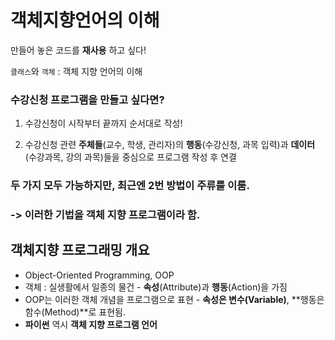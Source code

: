 # 객체지향언어의 이해

만들어 놓은 코드를 **재사용** 하고 싶다!

`클래스`와 `객체` : 객체 지향 언어의 이해

### 수강신청 프로그램을 만들고 싶다면?

1. 수강신청이 시작부터 끝까지 순서대로 작성!

2. 수강신청 관련 **주체들**(교수, 학생, 관리자)의 **행동**(수강신청, 과목 입력)과 **데이터**(수강과목, 강의 과목)들을 중심으로 프로그램 작성 후 연결

### 두 가지 모두 가능하지만, 최근엔 **2번 방법**이 주류를 이룸. 

### -> 이러한 기법을 객체 지향 프로그램이라 함.

## 객체지향 프로그래밍 개요

- Object-Oriented Programming, OOP
- 객체 : 실생활에서 일종의 물건 - **속성**(Attribute)과 **행동**(Action)을 가짐
- OOP는 이러한 객체 개념을 프로그램으로 표현 - **속성은 변수(Variable)**, **행동은 함수(Method)**로 표현됨.
- **파이썬** 역시 **객체 지향 프로그램 언어**